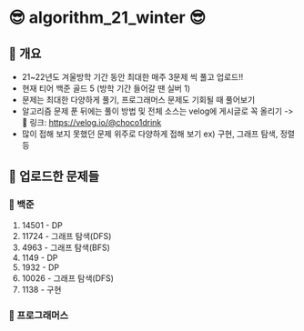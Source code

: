 # 😎 algorithm_21_winter 😎

## 💎 개요

- 21~22년도 겨울방학 기간 동안 최대한 매주 3문제 씩 풀고 업로드!!
- 현재 티어 백준 골드 5 (방학 기간 들어갈 땐 실버 1)
- 문제는 최대한 다양하게 풀기, 프로그래머스 문제도 기회될 때 풀어보기
- 알고리즘 문제 푼 뒤에는 풀이 방법 및 전체 소스는 velog에 게시글로 꼭 올리기 -> 👀 링크: https://velog.io/@choco1drink
- 많이 접해 보지 못했던 문제 위주로 다양하게 접해 보기 ex) 구현, 그래프 탐색, 정렬 등

## 💎 업로드한 문제들

### 🍎 백준
 1. 14501 - DP
 2. 11724 - 그래프 탐색(DFS)
 3. 4963 - 그래프 탐색(BFS)
 4. 1149 - DP
 5. 1932 - DP
 6. 10026 - 그래프 탐색(DFS)
 7. 1138 - 구현

### 🍎 프로그래머스
